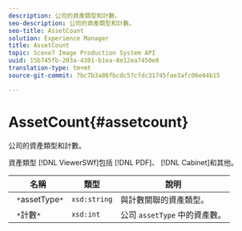 ```yaml
---
description: 公司的資產類型和計數。
seo-description: 公司的資產類型和計數。
seo-title: AssetCount
solution: Experience Manager
title: AssetCount
topic: Scene7 Image Production System API
uuid: 15b745fb-203a-4301-b1ea-8e12ea7450e8
translation-type: tm+mt
source-git-commit: 7bc7b3a86fbcdc57cfdc31745fae3afc06e44b15

---
```



# AssetCount{#assetcount}

公司的資產類型和計數。

資產類型 [!DNL ViewerSWf]包括 [!DNL PDF]、 [!DNL Cabinet]和其他。

| 名稱 | 類型 | 說明 |
|---|---|---|
| ` *`assetType`*` | `xsd:string` | 與計數關聯的資產類型。 |
| ` *`計數`*` | `xsd:int` | 公司 `assetType` 中的資產數。 |

